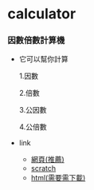 # calculator
### 因數倍數計算機
- 它可以幫你計算

    1.因數

    2.倍數

    3.公因數

    4.公倍數

- link
    - [網頁(推薦)](WU-PIN-JUI.github.io/calculator/calculator.html)
    - [scratch](https://scratch.mit.edu/projects/456510868/)
    - [html(需要需下載)](因數倍數計算機.html)

